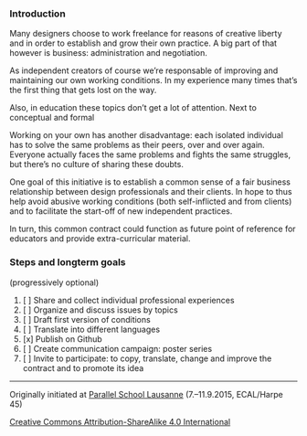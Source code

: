 ### Introduction

Many designers choose to work freelance for reasons of creative liberty and in order to establish and grow their own practice. A big part of that however is business: administration and negotiation. 

As independent creators of course we’re responsable of improving and maintaining our own working conditions. In my experience many times that’s the first thing that gets lost on the way.

Also, in education these topics don’t get a lot of attention. Next to conceptual and formal

Working on your own has another disadvantage: each isolated individual has to solve the same problems as their peers, over and over again. Everyone actually faces the same problems and fights the same struggles, but there’s no culture of sharing these doubts.

One goal of this initiative is to establish a common sense of a fair business relationship between design professionals and their clients. In hope to thus help avoid abusive working conditions (both self-inflicted and from clients) and to facilitate the start-off of new independent practices.

In turn, this common contract could function as future point of reference for educators and provide extra-curricular material.

### Steps and longterm goals 
(progressively optional)
1. [ ] Share and collect individual professional experiences
2. [ ] Organize and discuss issues by topics
3. [ ] Draft first version of conditions
4. [ ] Translate into different languages
5. [x] Publish on Github
6. [ ] Create communication campaign: poster series
7. [ ] Invite to participate: to copy, translate, change and improve the contract and to promote its idea

---

Originally initiated at [Parallel School Lausanne](http://lausanne.parallel-school.org/) (7.–11.9.2015, ECAL/Harpe 45)

[Creative Commons Attribution-ShareAlike 4.0 International](http://creativecommons.org/licenses/by-sa/4.0/)
